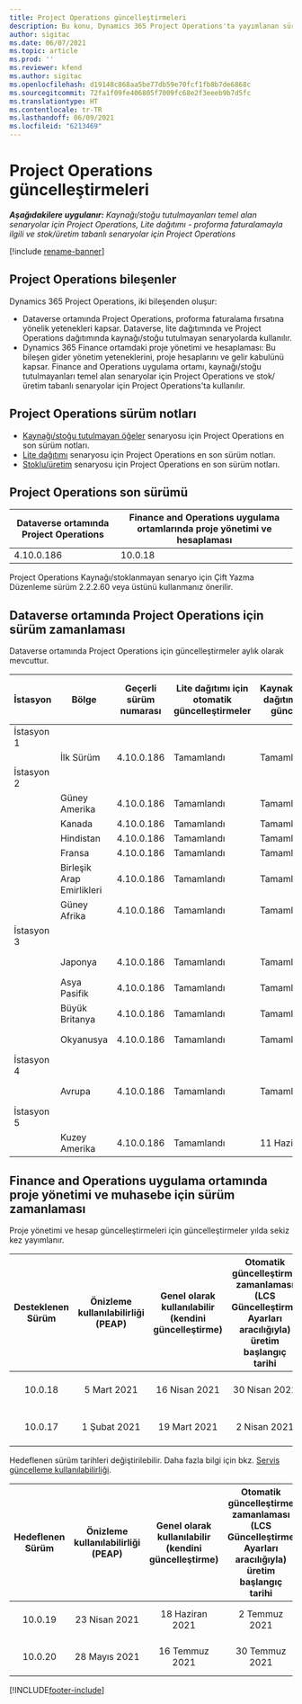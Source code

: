```yaml
---
title: Project Operations güncelleştirmeleri
description: Bu konu, Dynamics 365 Project Operations'ta yayımlanan sürümler hakkında bilgi sağlar.
author: sigitac
ms.date: 06/07/2021
ms.topic: article
ms.prod: ''
ms.reviewer: kfend
ms.author: sigitac
ms.openlocfilehash: d19148c868aa5be77db59e70fcf1fb8b7de6868c
ms.sourcegitcommit: 72fa1f09fe406805f7009fc68e2f3eeeb9b7d5fc
ms.translationtype: HT
ms.contentlocale: tr-TR
ms.lasthandoff: 06/09/2021
ms.locfileid: "6213469"
---
```

# <a name="project-operations-updates"></a>Project Operations güncelleştirmeleri

_**Aşağıdakilere uygulanır:** Kaynağı/stoğu tutulmayanları temel alan senaryolar için Project Operations, Lite dağıtımı - proforma faturalamayla ilgili ve stok/üretim tabanlı senaryolar için Project Operations_

[!include [rename-banner](~/includes/cc-data-platform-banner.md)]

## <a name="project-operations-components"></a>Project Operations bileşenler

Dynamics 365 Project Operations, iki bileşenden oluşur:

- Dataverse ortamında Project Operations, proforma faturalama fırsatına yönelik yetenekleri kapsar. Dataverse, lite dağıtımında ve Project Operations dağıtımında kaynağı/stoğu tutulmayan senaryolarda kullanılır.
- Dynamics 365 Finance ortamdaki proje yönetimi ve hesaplaması: Bu bileşen gider yönetim yeteneklerini, proje hesaplarını ve gelir kabulünü kapsar. Finance and Operations uygulama ortamı, kaynağı/stoğu tutulmayanları temel alan senaryolar için Project Operations ve stok/üretim tabanlı senaryolar için Project Operations'ta kullanılır.

## <a name="project-operations-release-notes"></a>Project Operations sürüm notları
- [Kaynağı/stoğu tutulmayan öğeler](whats-new-may-2021-resource-based.md) senaryosu için Project Operations en son sürüm notları.
- [Lite dağıtımı](../pro/whats-new/whats-new-may-2021-lite.md) senaryosu için Project Operations en son sürüm notları.
- [Stoklu/üretim](../prod-pma/whats-new/whats-new-apr-2021-stocked.md) senaryosu için Project Operations en son sürüm notları.

## <a name="project-operations-latest-version"></a>Project Operations son sürümü

| Dataverse ortamında Project Operations | Finance and Operations uygulama ortamlarında proje yönetimi ve hesaplaması | 
| --- | --- |
| 4.10.0.186 | 10.0.18 |

Project Operations Kaynağı/stoklanmayan senaryo için Çift Yazma Düzenleme sürüm 2.2.2.60 veya üstünü kullanmanız önerilir.

## <a name="release-schedule-for-project-operations-on-dataverse-environment"></a>Dataverse ortamında Project Operations için sürüm zamanlaması

Dataverse ortamında Project Operations için güncelleştirmeler aylık olarak mevcuttur. 

| İstasyon | Bölge | Geçerli sürüm numarası | Lite dağıtımı için otomatik güncelleştirmeler | Kaynak/Stoklanmayan dağıtım için otomatik güncelleştirmeler | Sonraki sürüm numarası | Genel olarak kullanılabilen bir sonraki sürüm |
|-----------|-----------------------|-----------------|--------------|---------------------|---------------------|---------------------|
| İstasyon 1 |   &nbsp;              |    &nbsp;       | &nbsp;       |      &nbsp;         |      &nbsp;         |      &nbsp;         |
|   &nbsp;  | İlk Sürüm         |  4.10.0.186     | Tamamlandı     | Tamamlandı            | TBD                 | 28-May-21           |
| İstasyon 2 |   &nbsp;              |    &nbsp;       | &nbsp;       |      &nbsp;         |      &nbsp;         |      &nbsp;         |
|   &nbsp;  | Güney Amerika         |  4.10.0.186     | Tamamlandı     | Tamamlandı            | TBD                 | 28-May-21           |
|    &nbsp; | Kanada                |  4.10.0.186     | Tamamlandı     | Tamamlandı            | TBD                 | 28-May-21           |
|   &nbsp;  | Hindistan                 |  4.10.0.186     | Tamamlandı     | Tamamlandı            | TBD                 | 28-May-21           |
|   &nbsp;  | Fransa                |  4.10.0.186     | Tamamlandı     | Tamamlandı            | TBD                 | 28-May-21           |
|   &nbsp;  | Birleşik Arap Emirlikleri  |  4.10.0.186     | Tamamlandı     | Tamamlandı            | TBD                 | 28-May-21           |
|   &nbsp;  | Güney Afrika          |  4.10.0.186     | Tamamlandı     | Tamamlandı            | TBD                 | 28-May-21           |
| İstasyon 3 |      &nbsp;           |     &nbsp;      |     &nbsp;   |      &nbsp;         |      &nbsp;         |      &nbsp;         |
|   &nbsp;  | Japonya                 |  4.10.0.186     | Tamamlandı     | Tamamlandı            | TBD                 | 04 Haziran 21          |
|   &nbsp;  | Asya Pasifik          |  4.10.0.186     | Tamamlandı     | Tamamlandı            | TBD                 | 04 Haziran 21          |
|   &nbsp;  | Büyük Britanya         |  4.10.0.186     | Tamamlandı     | Tamamlandı            | TBD                 | 04 Haziran 21          |
|   &nbsp;  | Okyanusya               |  4.10.0.186     | Tamamlandı     | Tamamlandı            | TBD                 | 04 Haziran 21          |
| İstasyon 4 |     &nbsp;            |     &nbsp;      |     &nbsp;   |      &nbsp;         |      &nbsp;         |      &nbsp;         |
|   &nbsp;  | Avrupa                |  4.10.0.186     | Tamamlandı     | Tamamlandı            | TBD                 | 11 Haziran 21          |
| İstasyon 5 |     &nbsp;            |     &nbsp;      |     &nbsp;   |      &nbsp;         |      &nbsp;         |      &nbsp;         |
|   &nbsp;  | Kuzey Amerika         |  4.10.0.186     | Tamamlandı     | 11 Haziran 21          | TBD                 | 18 Haziran 21          |

## <a name="release-schedule-for-project-management-and-accounting-in-the-finance-and-operations-apps-environment"></a>Finance and Operations uygulama ortamında proje yönetimi ve muhasebe için sürüm zamanlaması

Proje yönetimi ve hesap güncelleştirmeleri için güncelleştirmeler yılda sekiz kez yayımlanır.

|          Desteklenen Sürüm          | Önizleme kullanılabilirliği (PEAP) | Genel olarak kullanılabilir (kendini güncelleştirme) | Otomatik güncelleştirme zamanlaması (LCS Güncelleştirme Ayarları aracılığıyla) üretim başlangıç tarihi |   Hizmet bitişi   |
|:-------------------------:|:---------------------------:|:---------------------------------:|:--------------------------------------------------------------------:|:------------------:|
|          10.0.18          |        5 Mart 2021        |           16 Nisan 2021          |                            30 Nisan 2021                            |    16 Temmuz 2021   |
|          10.0.17          |       1 Şubat 2021      |           19 Mart 2021          |                             2 Nisan 2021                            |    11 Haziran 2021   |

Hedeflenen sürüm tarihleri değiştirilebilir. Daha fazla bilgi için bkz. [Servis güncelleme kullanılabilirliği](/dynamics365/fin-ops-core/fin-ops/get-started/public-preview-releases?toc=%2fdynamics365%2ffinance%2ftoc.json).

|          Hedeflenen Sürüm          | Önizleme kullanılabilirliği (PEAP) | Genel olarak kullanılabilir (kendini güncelleştirme) | Otomatik güncelleştirme zamanlaması (LCS Güncelleştirme Ayarları aracılığıyla) üretim başlangıç tarihi |   Hizmet bitişi   |
|:-------------------------:|:---------------------------:|:---------------------------------:|:--------------------------------------------------------------------:|:------------------:|
|          10.0.19          |        23 Nisan 2021       |            18 Haziran 2021           |                             2 Temmuz 2021                             | 17 Eylül 2021 |
|          10.0.20          |         28 Mayıs 2021        |           16 Temmuz 2021           |                             30 Temmuz 2021                             |  22 Ekim 2021  |



[!INCLUDE[footer-include](../includes/footer-banner.md)]
